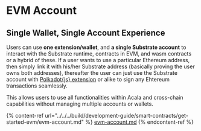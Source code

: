 # EVM Account

## **Single Wallet, Single Account Experience**

Users can use **one extension/wallet**, and **a single Substrate account** to interact with the Substrate runtime, contracts in EVM, and wasm contracts or a hybrid of these. If a user wants to use a particular Ethereum address, then simply link it with his/her Substrate address (basically proving the user owns both addresses), thereafter the user can just use the Substrate account with [Polkadot{js} extension](https://wiki.polkadot.network/docs/en/learn-account-generation) or alike to sign any Ehtereum transactions seamlessly.

This allows users to use all functionalities within Acala and cross-chain capabilities without managing multiple accounts or wallets.

{% content-ref url="../../../build/development-guide/smart-contracts/get-started-evm/evm-account.md" %}
[evm-account.md](../../../build/development-guide/smart-contracts/get-started-evm/evm-account.md)
{% endcontent-ref %}

